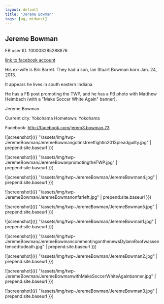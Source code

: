 ```yaml
---
layout: default
title: "Jereme Bowman"
tags: [ag, midwest]
---
```



## Jereme Bowman
FB user ID: 100003285288876[link to facebook account](https://www.facebook.com/100003285288876)His ex-wife is Brii Barret. They had a son, Ian Stuart Bowman born Jan. 24, 2013.It appears he lives in south eastern Indiana.He has a FB post promoting the TWP, and he has a FB photo with Matthew Heimbach (with a "Make Soccer White Again" banner).


 Jereme Bowman


Current city: Yokohama
Hometown: Yokohama

Facebook: http://facebook.com/jerem3.bowman.73






![screenshot]({{ "/assets/img/twp-JeremeBowman/JeremeBowmangotinstreetfightin2013pleadguilty.jpg" | prepend:site.baseurl }})


![screenshot]({{ "/assets/img/twp-JeremeBowman/JeremeBowanpromotingtheTWP.jpg" | prepend:site.baseurl }})


![screenshot]({{ "/assets/img/twp-JeremeBowman/JeremeBowman4.jpg" | prepend:site.baseurl }})


![screenshot]({{ "/assets/img/twp-JeremeBowman/JeremeBowmanonfarleft.jpg" | prepend:site.baseurl }})


![screenshot]({{ "/assets/img/twp-JeremeBowman/JeremeBowman5.jpg" | prepend:site.baseurl }})


![screenshot]({{ "/assets/img/twp-JeremeBowman/JeremeBowman1.jpg" | prepend:site.baseurl }})


![screenshot]({{ "/assets/img/twp-JeremeBowman/JeremeBowmancommentingonthenewsDylannRoofwassentencedtodeath.jpg" | prepend:site.baseurl }})


![screenshot]({{ "/assets/img/twp-JeremeBowman/JeremeBowman2.jpg" | prepend:site.baseurl }})


![screenshot]({{ "/assets/img/twp-JeremeBowman/JeremeBowmanwithMakeSoccerWhiteAgainbanner.jpg" | prepend:site.baseurl }})


![screenshot]({{ "/assets/img/twp-JeremeBowman/JeremeBowman3.jpg" | prepend:site.baseurl }})